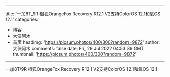 
---
title: '一加8T_9R 橙狐OrangeFox Recovery R12.1 V2支持ColorOS 12.1和氧OS 12.1'
categories: 
 - 博客
 - 大侠阿木
 - 首页
headimg: 'https://picsum.photos/400/300?random=9872'
author: 大侠阿木
comments: false
date: Fri, 29 Jul 2022 04:53:39 GMT
thumbnail: 'https://picsum.photos/400/300?random=9872'
---

<div>   
一加8T/9R 橙狐OrangeFox Recovery R12.1 V2支持ColorOS 12.1和氧OS 12.1  
</div>
            